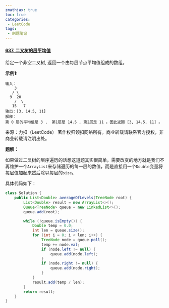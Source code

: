 ```yaml
---
zmathjax: true
toc: true
categories:
 - LeetCode
tags:
 - 刷题笔记
---
```


#### [637. 二叉树的层平均值](https://leetcode-cn.com/problems/average-of-levels-in-binary-tree/)

给定一个非空二叉树, 返回一个由每层节点平均值组成的数组。

<!--more-->

**示例1:**

    输入：
        3
       / \
      9  20
        /  \
       15   7
    输出：[3, 14.5, 11]
    解释：
    第 0 层的平均值是 3 ,  第1层是 14.5 , 第2层是 11 。因此返回 [3, 14.5, 11] 。
来源：力扣（LeetCode）
著作权归领扣网络所有。商业转载请联系官方授权，非商业转载请注明出处。

**题解：**

如果做过二叉树的层序遍历的话想这道题其实很简单，需要改变的地方就是我们不再维护一个`ArrayList`来存储遍历的每一层的数值，而是直接用一个`Double`变量将每层值加起来然后除以每层的`size`。

具体代码如下：

```java
class Solution {
    public List<Double> averageOfLevels(TreeNode root) {
        List<Double> result = new ArrayList<>();
        Queue<TreeNode> queue = new LinkedList<>();
        queue.add(root);

        while (!queue.isEmpty()) {
            Double temp = 0.0;
            int len = queue.size();
            for (int i = 0; i < len; i++) {
                TreeNode node = queue.poll();
                temp += node.val;
                if (node.left != null) {
                    queue.add(node.left);
                }
                if (node.right != null) {
                    queue.add(node.right);
                }
            }
            result.add(temp / len);
        }
        return result;
    }
}
```

